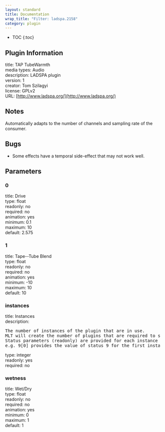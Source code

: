 ```yaml
---
layout: standard
title: Documentation
wrap_title: "Filter: ladspa.2158"
category: plugin
---
```

* TOC
{:toc}

## Plugin Information

title: TAP TubeWarmth  
media types:
Audio  
description: LADSPA plugin  
version: 1  
creator: Tom Szilagyi  
license: GPLv2  
URL: [http://www.ladspa.org/](http://www.ladspa.org/)  

## Notes

Automatically adapts to the number of channels and sampling rate of the consumer.

## Bugs

* Some effects have a temporal side-effect that may not work well.


## Parameters

### 0

title: Drive    
type: float  
readonly: no  
required: no  
animation: yes  
minimum: 0.1  
maximum: 10  
default: 2.575  

### 1

title: Tape--Tube Blend    
type: float  
readonly: no  
required: no  
animation: yes  
minimum: -10  
maximum: 10  
default: 10  

### instances

title: Instances    
description:
<pre>
The number of instances of the plugin that are in use.
MLT will create the number of plugins that are required to support the number of audio channels.
Status parameters (readonly) are provided for each instance and are accessed by specifying the instance number after the identifier (starting at zero).
e.g. 9[0] provides the value of status 9 for the first instance.
</pre>
type: integer  
readonly: yes  
required: no  

### wetness

title: Wet/Dry    
type: float  
readonly: no  
required: no  
animation: yes  
minimum: 0  
maximum: 1  
default: 1  

